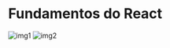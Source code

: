 # Fundamentos do React


 
![img1](https://user-images.githubusercontent.com/8715162/161407588-5dc5ff67-5aa8-4dd8-86c8-a003e043917c.PNG)
![img2](https://user-images.githubusercontent.com/8715162/161407593-d5280baa-814c-4f86-8851-7f3bf169d293.PNG)
